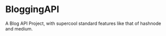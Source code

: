 # BloggingAPI
A Blog API Project, with supercool standard features like that of hashnode and medium.

